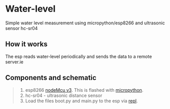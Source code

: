# Water-level
Simple water level measurement using micropython/esp8266 and ultrasonic sensor hc-sr04 

## How it works
The esp reads water-level periodically and sends the data to a remote server.ie 

## Components and schematic
>1. esp8266 [nodeMcu v3](https://docs.zerynth.com/latest/official/board.zerynth.nodemcu3/docs/index.html). This is flashed with [micropython].
>2. hc-sr04 - ultrasonic distance sensor
>3. Load the files boot.py and main.py to the esp via [repl].  




[micropython]: https://docs.micropython.org/en/latest/esp8266/tutorial/intro.html
[repl]: https://docs.micropython.org/en/latest/esp8266/tutorial/repl.html
